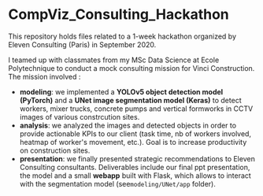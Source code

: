 # CompViz_Consulting_Hackathon

This repository holds files related to a 1-week hackathon organized by Eleven Consulting (Paris) in September 2020.

I teamed up with classmates from my MSc Data Science at Ecole Polytechnique to conduct a mock consulting mission for Vinci Construction. The mission involved :
* **modeling**: we implemented a **YOLOv5 object detection model (PyTorch)** and a **UNet image segmentation model (Keras)** to detect workers, mixer trucks, concrete pumps and vertical formworks in CCTV images of various constrcution sites.
* **analysis**: we analyzed the images and detected objects in order to provide actionable KPIs to our client (task time, nb of workers involved, heatmap of worker's movement, etc.). Goal is to increase productivity on construction sites.
* **presentation**: we finally presented strategic recommendations to Eleven Consulting consultants. Deliverables include our final ppt presentation, the model and a small **webapp** built with Flask, which allows to interact with the segmentation model (see`modeling/UNet/app` folder).
